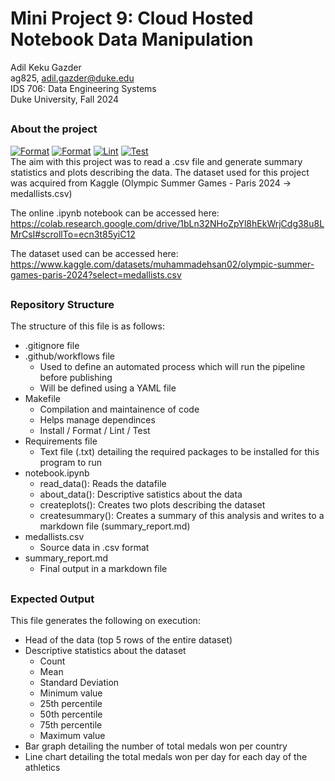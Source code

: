 

# Mini Project  9: Cloud Hosted Notebook Data Manipulation
Adil Keku Gazder <br>
ag825, adil.gazder@duke.edu <br>
IDS 706: Data Engineering Systems <br>
Duke University, Fall 2024 <br >
##

### About the project
[![Format](https://github.com/nogibjj/ag825_cloud_notebooks/actions/workflows/format.yml/badge.svg)](https://github.com/nogibjj/ag825_cloud_notebooks/actions/workflows/format.yml)
[![Format](https://github.com/nogibjj/ag825_cloud_notebooks/actions/workflows/format.yml/badge.svg)](https://github.com/nogibjj/ag825_cloud_notebooks/actions/workflows/format.yml)
[![Lint](https://github.com/nogibjj/ag825_cloud_notebooks/actions/workflows/lint.yml/badge.svg)](https://github.com/nogibjj/ag825_cloud_notebooks/actions/workflows/lint.yml)
[![Test](https://github.com/nogibjj/ag825_cloud_notebooks/actions/workflows/test.yml/badge.svg)](https://github.com/nogibjj/ag825_cloud_notebooks/actions/workflows/test.yml)
<br>
The aim with this project was to read a .csv file and generate summary statistics and plots describing the data. The dataset used for this project was acquired from Kaggle (Olympic Summer Games - Paris 2024 -> medallists.csv)

The online .ipynb notebook can be accessed here: https://colab.research.google.com/drive/1bLn32NHoZpYl8hEkWrjCdg38u8LMrCsI#scrollTo=ecn3t85yiC12

The dataset used can be accessed here: https://www.kaggle.com/datasets/muhammadehsan02/olympic-summer-games-paris-2024?select=medallists.csv

##
### Repository Structure
The structure of this file is as follows:
- .gitignore file
- .github/workflows file
    - Used to define an automated process which will run the pipeline before publishing
    - Will be defined using a YAML file
- Makefile
    - Compilation and maintainence of code
    - Helps manage dependinces
    - Install / Format / Lint / Test
- Requirements file
    - Text file (.txt) detailing the required packages to be installed for this program to run
- notebook.ipynb
    - read_data(): Reads the datafile
    - about_data(): Descriptive satistics about the data
    - createplots(): Creates two plots describing the dataset
    - createsummary(): Creates a summary of this analysis and writes to a markdown file (summary_report.md)
- medallists.csv
    - Source data in .csv format
- summary_report.md
    - Final output in a markdown file

##
### Expected Output
This file generates the following on execution:
- Head of the data (top 5 rows of the entire dataset)
- Descriptive statistics about the dataset
    - Count
    - Mean
    - Standard Deviation
    - Minimum value
    - 25th percentile
    - 50th percentile
    - 75th percentile
    - Maximum value
- Bar graph detailing the number of total medals won per country
- Line chart detailing the total medals won per day for each day of the athletics
